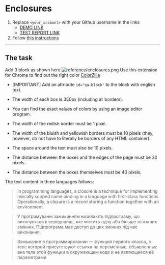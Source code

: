 # Enclosures

1. Replace `<your_account>` with your Github username in the links
   - [DEMO LINK](https://ArtemiiKab.github.io/layout_enclosures/) <br>
   - [TEST REPORT LINK](https://ArtemiiKab.github.io/layout_enclosures/report/html_report/)
2. Follow [this instructions](https://mate-academy.github.io/layout_task-guideline/)

---

## The task

Add 3 block as shown here ![reference/enclosures.png](reference/enclosures.png)
Use this extension for Chrome to find out the right color [ColorZilla](https://chrome.google.com/webstore/detail/colorzilla/bhlhnicpbhignbdhedgjhgdocnmhomnp?hl=en)

- [IMPORTANT] Add an attribute `id="qa-block"` to the block with english text.

- The width of each box is 350px (including all borders).
- You can find the exact values of colors by using an image editor program.
- The width of the redish border must be 1 pixel.
- The width of the bluish and yellowish borders must be 10 pixels (they, however,
  do not have to literally be borders of any HTML container).
- The space around the text must also be 10 pixels.
- The distance between the boxes and the edges of the page must be 20 pixels.
- The distance between the boxes themselves must be 40 pixels.

The text content in three languages follows:

> In programming languages, a closure is a technique for implementing lexically
> scoped name binding in a language with first-class functions. Operationally, a
> closure is a record storing a function together with an environment.

> У програмуванні замиканням називають підпрограму, що виконується в середовищі,
> яке містить одну або більше зв’язаних змінних. Підпрограма має доступ до цих
> змінних під час виконання.

> Замыкание в программировании — функция первого класса, в теле которой
> присутствуют ссылки на переменные, объявленные вне тела этой функции в
> окружающем коде и не являющиеся её параметрами.
